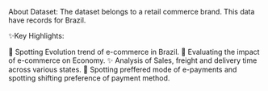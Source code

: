 About Dataset:  The dataset belongs to a retail commerce brand. This data have records for Brazil.

✨Key Highlights:

👀 Spotting Evolution trend of e-commerce in Brazil.
🌱 Evaluating the impact of e-commerce on Economy.
✨ Analysis of Sales, freight and delivery time across various states.
🚀 Spotting preffered mode of e-payments and spotting shifting preference of payment method. 
